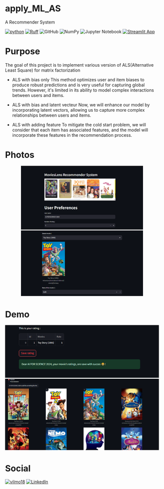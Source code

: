 # apply_ML_AS
A Recommender System

[![python](https://img.shields.io/badge/Python-14354C?style=for-the-badge&logo=python&logoColor=white)](https://www.python.org)
[![Ruff](https://img.shields.io/endpoint?url=https://raw.githubusercontent.com/astral-sh/ruff/main/assets/badge/v2.json)](https://github.com/astral-sh/ruff)
![GitHub](https://img.shields.io/badge/github-%23121011.svg?style=for-the-badge&logo=github&logoColor=white)
![NumPy](https://img.shields.io/badge/numpy-%23013243.svg?style=for-the-badge&logo=numpy&logoColor=white)
![Jupyter Notebook](https://img.shields.io/badge/jupyter-%23FA0F00.svg?style=for-the-badge&logo=jupyter&logoColor=white)
[![Streamlit App](https://static.streamlit.io/badges/streamlit_badge_black_white.svg)](https://ml-at-scale-movies-lens-recommender-system.streamlit.app)

# Purpose 
The goal of this project is to implement various version of ALS(Alternative Least Square) for matrix factorization
- ALS with bias only
This method optimizes user and item biases to produce robust predictions and is very useful for capturing global trends. However, it's limited in its ability to model complex interactions between users and items.

- ALS with bias and latent vecteur
Now, we will enhance our model by incorporating latent vectors, allowing us to capture more complex relationships between users and items.

- ALS with adding feature
 To mitigate the cold start problem, we will consider that each item has associated features, and the model will incorporate these features in the recommendation process.

# Photos
<p align="center">
  <img src="file_readme/info.png" alt="Information" width="400"/>
  <img src="file_readme/rating.png" alt="Rating" width="400"/>
</p>

 
# Demo
![Photo](file_readme/saving.png)
![Photo](file_readme/prediction.png)


# Social
[![vilmo18](https://img.shields.io/badge/GitHub-100000?style=for-the-badge&logo=github&logoColor=white)](https://github.com/Vilmo18)
[![LinkedIn](https://img.shields.io/badge/LinkedIn-0077B5?style=for-the-badge&logo=linkedin&logoColor=white)](https://www.linkedin.com/in/yvan-carr%C3%A9-8230442b1/)





